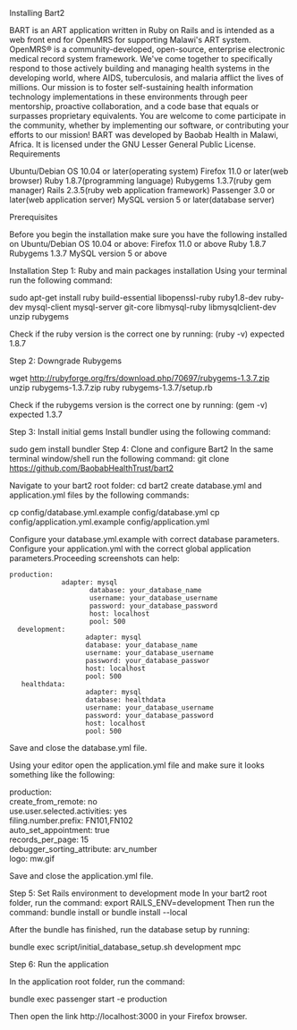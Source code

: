 Installing Bart2

BART is an ART application written in Ruby on Rails and is intended as a web front end for OpenMRS for supporting Malawi's ART system. 
OpenMRS® is a community-developed, open-source, enterprise electronic medical record system framework. We've come together to specifically respond to those actively building and managing health systems in the developing world, where AIDS, tuberculosis, and malaria afflict the lives of millions. Our mission is to foster self-sustaining health information technology implementations in these environments through peer mentorship, proactive collaboration, and a code base that equals or surpasses proprietary equivalents. You are welcome to come participate in the community, whether by implementing our software, or contributing your efforts to our mission!
BART was developed by Baobab Health in Malawi, Africa. It is licensed under the GNU Lesser General Public License.
Requirements

Ubuntu/Debian OS 10.04 or later(operating system)
Firefox 11.0 or later(web browser)
Ruby 1.8.7(programming language)
Rubygems 1.3.7(ruby gem manager)
Rails 2.3.5(ruby web application framework)
Passenger 3.0 or later(web application server)
MySQL version 5 or later(database server)

Prerequisites

Before you begin the installation make sure you have the following installed on Ubuntu/Debian OS 10.04 or above:
Firefox  11.0 or above
Ruby 1.8.7
Rubygems 1.3.7
MySQL version 5 or above



Installation
Step 1: Ruby and main packages installation
Using your terminal run the following command:

sudo apt-get install ruby build-essential libopenssl-ruby ruby1.8-dev 
ruby-dev mysql-client mysql-server git-core libmysql-ruby 
libmysqlclient-dev unzip rubygems 

Check if the ruby version is the correct one by running: (ruby -v) expected 1.8.7

Step 2: Downgrade Rubygems

wget http://rubyforge.org/frs/download.php/70697/rubygems-1.3.7.zip 
unzip rubygems-1.3.7.zip
ruby rubygems-1.3.7/setup.rb 

Check if the rubygems version is the correct one by running: (gem -v)   expected 1.3.7 

Step 3: Install initial gems
Install bundler  using the following command: 
    
 sudo gem install bundler
Step 4: Clone and configure Bart2
In the same terminal window/shell run the following command:
git clone https://github.com/BaobabHealthTrust/bart2


Navigate to your bart2 root folder: 
cd bart2
create database.yml and application.yml files by the following commands:

cp config/database.yml.example config/database.yml
cp config/application.yml.example config/application.yml

Configure your database.yml.example with correct database parameters.
Configure your application.yml with the correct global application parameters.Proceeding screenshots can help:

             
    production:
                 adapter: mysql
                        database: your_database_name
                        username: your_database_username
                        password: your_database_password
                        host: localhost
                        pool: 500
      development:
                       adapter: mysql
                       database: your_database_name
                       username: your_database_username
                       password: your_database_passwor
                       host: localhost
                       pool: 500
       healthdata:
                       adapter: mysql
                       database: healthdata
                       username: your_database_username
                       password: your_database_password
                       host: localhost
                       pool: 500


Save and close the database.yml file.


Using your editor open the application.yml file and make sure it looks something like the following:

production:                                                                     
    create_from_remote: no                                                         
    use.user.selected.activities: yes                                              
    filing.number.prefix: FN101,FN102                                              
    auto_set_appointment: true                                                     
    records_per_page: 15                                                           
    debugger_sorting_attribute: arv_number                                         
    logo: mw.gif





Save and close the application.yml file.


Step 5: Set Rails environment to development mode
In your bart2 root folder, run the command: 
export RAILS_ENV=development
Then run the command: 
bundle install or bundle install --local    

After the bundle has finished, run the database setup by running:

bundle exec script/initial_database_setup.sh development mpc

Step 6: Run the application

In the application root folder, run the command:

bundle exec passenger start -e production

Then open the link http://localhost:3000  in your Firefox browser. 
